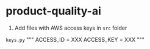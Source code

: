 # product-quality-ai

1. Add files with AWS access keys in `src` folder 

`keys.py`
"""
ACCESS_ID = XXX
ACCESS_KEY = XXX
"""
